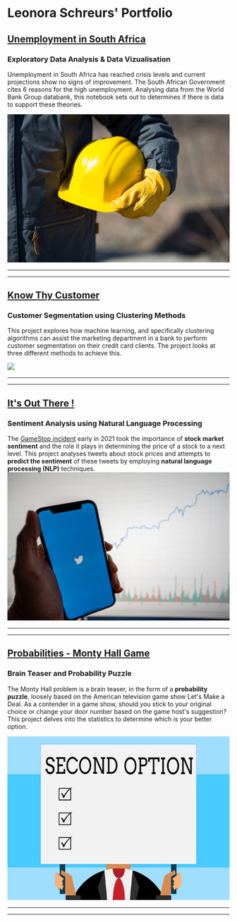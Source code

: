 # Leonora Schreurs' Portfolio


## [Unemployment in South Africa](https://africanleo.github.io/Unemployment-in-South-Africa/)
### Exploratory Data Analysis & Data Vizualisation

Unemployment in South Africa has reached crisis levels and current projections show no signs of improvement.  The South African Government cites 6 reasons for the high unemployment. Analysing data from the World Bank Group databank, this notebook sets out to determines if there is data to support these theories.   

![](/images/Unemployment-fp.jpg)

___
___
   
## [Know Thy Customer](https://africanleo.github.io/Know-Thy-Customer/)
### Customer Segmentation using Clustering Methods

This project explores how machine learning, and specifically clustering algorithms can assist the marketing department in a bank to perform customer segmentation on their credit card clients.  The project looks at three different methods to achieve this. 

![](/images/Customer-Segmentation-fp.jpg)

___
___

## [It's Out There !](https://africanleo.github.io/Stock-Sentiment-Analysis/)
### Sentiment Analysis using Natural Language Processing

The [GameStop incident](https://www.nbcnews.com/business/business-news/gamestop-reddit-explainer-what-s-happening-stock-market-n1255922) early in 2021 took the importance of  **stock market sentiment** and the role it plays in determining the price of a stock to a next level.    This project analyses tweets about stock prices and attempts to **predict the sentiment** of these tweets by employing **natural language processing (NLP)** techniques. 
![](images/NLP-Stock-Market.jpg)
___
___

## [Probabilities - Monty Hall Game](https://africanleo.github.io/Monty_Hall_Probabilities/)
### Brain Teaser and Probability Puzzle

The Monty Hall problem is a brain teaser, in the form of a **probability puzzle**, loosely based on the American television game show Let's Make a Deal.  As a contender in a game show, should you stick to your original choice or change your door number based on the game host's suggestion?  This project delves into the statistics to determine which is your better option. 

![](images/probabilities-4.jpg)
___
___


